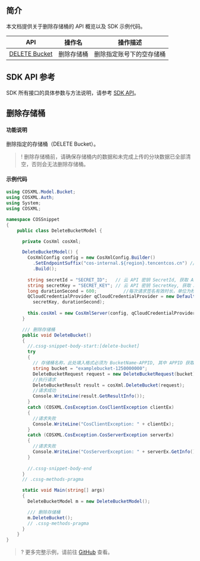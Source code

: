 ## 简介

本文档提供关于删除存储桶的 API 概览以及 SDK 示例代码。


| API                                                          | 操作名             | 操作描述                           |
| ------------------------------------------------------------ | ------------------ | ---------------------------------- |
| [DELETE Bucket](https://cloud.tencent.com/document/product/436/7732) | 删除存储桶         | 删除指定账号下的空存储桶           |

## SDK API 参考

SDK 所有接口的具体参数与方法说明，请参考 [SDK API](https://cos-dotnet-sdk-doc-1253960454.file.myqcloud.com/)。

## 删除存储桶

#### 功能说明

删除指定的存储桶（DELETE Bucket）。

>! 删除存储桶前，请确保存储桶内的数据和未完成上传的分块数据已全部清空，否则会无法删除存储桶。
>

#### 示例代码

[//]: # (.cssg-snippet-delete-bucket)
```cs
using COSXML.Model.Bucket;
using COSXML.Auth;
using System;
using COSXML;

namespace COSSnippet
{
    public class DeleteBucketModel {

      private CosXml cosXml;

      DeleteBucketModel() {
        CosXmlConfig config = new CosXmlConfig.Builder()
          .SetEndpointSuffix("cos-internal.${region}.tencentcos.cn") // 以内网访问为例, 设置访问 COS 的域名, 内外网域名及地域名称参见 https://cloud.tencent.com/document/product/436/6224
          .Build();
        
        string secretId = "SECRET_ID";   // 云 API 密钥 SecretId, 获取 API 密钥请参照 https://console.cloud.tencent.com/cam/capi
        string secretKey = "SECRET_KEY"; // 云 API 密钥 SecretKey, 获取 API 密钥请参照 https://console.cloud.tencent.com/cam/capi
        long durationSecond = 600;          //每次请求签名有效时长，单位为秒
        QCloudCredentialProvider qCloudCredentialProvider = new DefaultQCloudCredentialProvider(secretId, 
          secretKey, durationSecond);
        
        this.cosXml = new CosXmlServer(config, qCloudCredentialProvider);
      }

      /// 删除存储桶
      public void DeleteBucket()
      {
        //.cssg-snippet-body-start:[delete-bucket]
        try
        {
          // 存储桶名称，此处填入格式必须为 BucketName-APPID, 其中 APPID 获取参考 https://console.cloud.tencent.com/developer
          string bucket = "examplebucket-1250000000";
          DeleteBucketRequest request = new DeleteBucketRequest(bucket);
          //执行请求
          DeleteBucketResult result = cosXml.DeleteBucket(request);
          //请求成功
          Console.WriteLine(result.GetResultInfo());
        }
        catch (COSXML.CosException.CosClientException clientEx)
        {
          //请求失败
          Console.WriteLine("CosClientException: " + clientEx);
        }
        catch (COSXML.CosException.CosServerException serverEx)
        {
          //请求失败
          Console.WriteLine("CosServerException: " + serverEx.GetInfo());
        }
        
        //.cssg-snippet-body-end
      }
      // .cssg-methods-pragma

      static void Main(string[] args)
      {
        DeleteBucketModel m = new DeleteBucketModel();

        /// 删除存储桶
        m.DeleteBucket();
        // .cssg-methods-pragma
      }
    }
}

```

>? 更多完整示例，请前往 [GitHub](https://github.com/tencentyun/cos-snippets/tree/master/dotnet/dist/DeleteBucket.cs) 查看。
>

